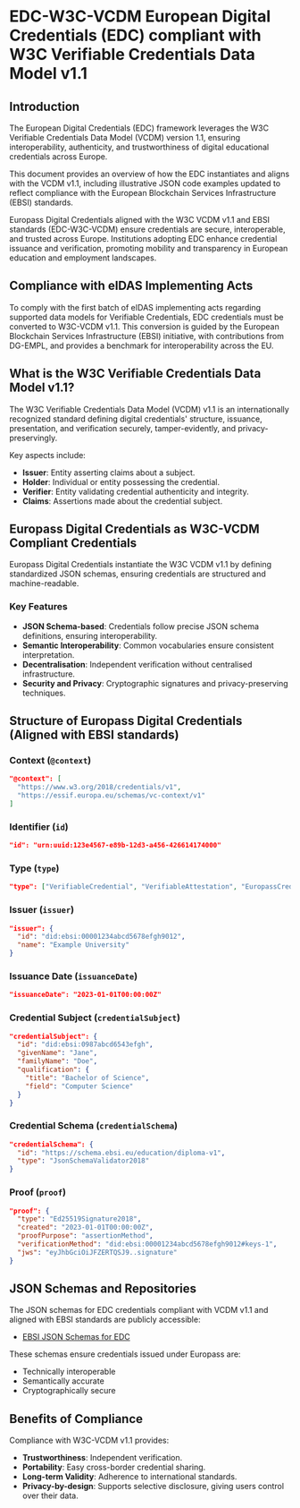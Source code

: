 # EDC-W3C-VCDM European Digital Credentials (EDC) compliant with W3C Verifiable Credentials Data Model v1.1

## Introduction

The European Digital Credentials (EDC) framework leverages the W3C Verifiable Credentials Data Model (VCDM) version 1.1, ensuring interoperability, authenticity, and trustworthiness of digital educational credentials across Europe.

This document provides an overview of how the EDC instantiates and aligns with the VCDM v1.1, including illustrative JSON code examples updated to reflect compliance with the European Blockchain Services Infrastructure (EBSI) standards.

Europass Digital Credentials aligned with the W3C VCDM v1.1 and EBSI standards (EDC-W3C-VCDM) ensure credentials are secure, interoperable, and trusted across Europe. Institutions adopting EDC enhance credential issuance and verification, promoting mobility and transparency in European education and employment landscapes.

## Compliance with eIDAS Implementing Acts

To comply with the first batch of eIDAS implementing acts regarding supported data models for Verifiable Credentials, EDC credentials must be converted to W3C-VCDM v1.1. This conversion is guided by the European Blockchain Services Infrastructure (EBSI) initiative, with contributions from DG-EMPL, and provides a benchmark for interoperability across the EU.

## What is the W3C Verifiable Credentials Data Model v1.1?

The W3C Verifiable Credentials Data Model (VCDM) v1.1 is an internationally recognized standard defining digital credentials' structure, issuance, presentation, and verification securely, tamper-evidently, and privacy-preservingly.

Key aspects include:

- **Issuer**: Entity asserting claims about a subject.
- **Holder**: Individual or entity possessing the credential.
- **Verifier**: Entity validating credential authenticity and integrity.
- **Claims**: Assertions made about the credential subject.

## Europass Digital Credentials as W3C-VCDM Compliant Credentials

Europass Digital Credentials instantiate the W3C VCDM v1.1 by defining standardized JSON schemas, ensuring credentials are structured and machine-readable.

### Key Features

- **JSON Schema-based**: Credentials follow precise JSON schema definitions, ensuring interoperability.
- **Semantic Interoperability**: Common vocabularies ensure consistent interpretation.
- **Decentralisation**: Independent verification without centralised infrastructure.
- **Security and Privacy**: Cryptographic signatures and privacy-preserving techniques.

## Structure of Europass Digital Credentials (Aligned with EBSI standards)

### Context (`@context`)
```json
"@context": [
  "https://www.w3.org/2018/credentials/v1",
  "https://essif.europa.eu/schemas/vc-context/v1"
]
```

### Identifier (`id`)
```json
"id": "urn:uuid:123e4567-e89b-12d3-a456-426614174000"
```

### Type (`type`)
```json
"type": ["VerifiableCredential", "VerifiableAttestation", "EuropassCredential"]
```

### Issuer (`issuer`)
```json
"issuer": {
  "id": "did:ebsi:00001234abcd5678efgh9012",
  "name": "Example University"
}
```

### Issuance Date (`issuanceDate`)
```json
"issuanceDate": "2023-01-01T00:00:00Z"
```

### Credential Subject (`credentialSubject`)
```json
"credentialSubject": {
  "id": "did:ebsi:0987abcd6543efgh",
  "givenName": "Jane",
  "familyName": "Doe",
  "qualification": {
    "title": "Bachelor of Science",
    "field": "Computer Science"
  }
}
```

### Credential Schema (`credentialSchema`)
```json
"credentialSchema": {
  "id": "https://schema.ebsi.eu/education/diploma-v1",
  "type": "JsonSchemaValidator2018"
}
```

### Proof (`proof`)
```json
"proof": {
  "type": "Ed25519Signature2018",
  "created": "2023-01-01T00:00:00Z",
  "proofPurpose": "assertionMethod",
  "verificationMethod": "did:ebsi:00001234abcd5678efgh9012#keys-1",
  "jws": "eyJhbGciOiJFZERTQSJ9..signature"
}
```

## JSON Schemas and Repositories

The JSON schemas for EDC credentials compliant with VCDM v1.1 and aligned with EBSI standards are publicly accessible:

- [EBSI JSON Schemas for EDC](https://code.europa.eu/ebsi/json-schema/-/tree/main/schemas/vcdm1.1/europass/edc)

These schemas ensure credentials issued under Europass are:

- Technically interoperable
- Semantically accurate
- Cryptographically secure

## Benefits of Compliance

Compliance with W3C-VCDM v1.1 provides:

- **Trustworthiness**: Independent verification.
- **Portability**: Easy cross-border credential sharing.
- **Long-term Validity**: Adherence to international standards.
- **Privacy-by-design**: Supports selective disclosure, giving users control over their data.


